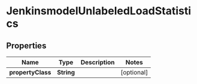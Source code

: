 
# JenkinsmodelUnlabeledLoadStatistics

## Properties
Name | Type | Description | Notes
------------ | ------------- | ------------- | -------------
**propertyClass** | **String** |  |  [optional]



